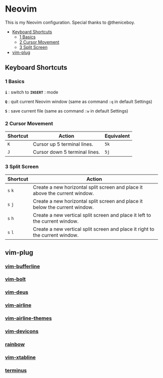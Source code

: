 # Neovim
This is my Neovim configuration.
Special thanks to @theniceboy.
* [Keyboard Shortcuts](#keyboard-shortcuts)
	- [1 Basics](#1-basics)
	- [2 Cursor Movement](#2-cursor-movement)
	- [3 Split Screen](#3-split-screen)
* [vim-plug](#vim-plug)
## Keyboard Shortcuts
### 1 Basics
**`i`** : switch to **`INSERT`** : mode

**`Q`** : quit current Neovim window (same as command `:q` in default Settings)

**`S`** : save current file (same as command `:w` in default Settings)

### 2 Cursor Movement
| Shortcut  | Action                         | Equivalent  |
|-----------|--------------------------------|-------------|
| `K`       | Cursor up 5 terminal lines.    | `5k`        |
| `J`       | Cursor down 5 terminal lines.  | `5j`        |

### 3 Split Screen
| Shortcut  | Action                                                                        |
|-----------|-------------------------------------------------------------------------------|
| `s` `k`   | Create a new horizontal split screen and place it above the current window.   |
| `s` `j`   | Create a new horizontal split screen and place it below the current window.   |
| `s` `h`   | Create a new vertical split screen and place it left to the current window.   |
| `s` `l`   | Create a new vertical split screen and place it right to the current window.  |
## vim-plug
### [vim-bufferline](https://github.com/bling/vim-bufferline)
### [vim-bolt](https://github.com/bpietravalle/vim-bolt)
### [vim-deus](https://github.com/ajmwagar/vim-deus)
### [vim-airline](https://github.com/vim-airline/vim-airline)
### [vim-airline-themes](https://github.com/vim-airline/vim-airline-themes)
### [vim-devicons](https://github.com/ryanoasis/vim-devicons)
### [rainbow](https://github.com/luochen1990/rainbow)
### [vim-xtabline](https://github.com/mg979/vim-xtabline)
### [terminus](https://github.com/wincent/terminus)
